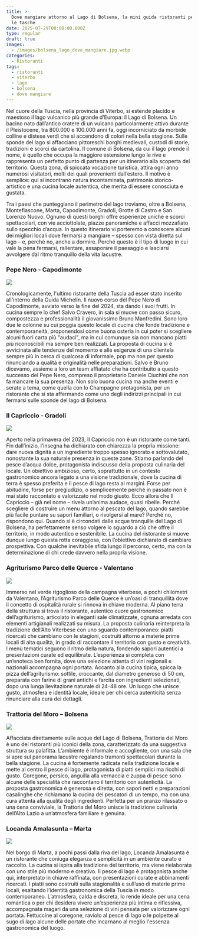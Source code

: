 ```yaml
---
title: >-
  Dove mangiare attorno al Lago di Bolsena, la mini guida ristoranti per tutte
  le tasche
date: 2025-07-29T00:00:00.000Z
type: regular
draft: true
images:
  - /images/bolsena_lago_dove_mangiare.jpg.webp
categories:
  - Ristoranti
tags:
  - ristoranti
  - viterbo
  - lago
  - bolsena
  - dove mangiare
---
```


Nel cuore della Tuscia, nella provincia di Viterbo, si estende placido e maestoso il lago vulcanico più grande d’Europa: il Lago di Bolsena. Un bacino nato dall’antico cratere di un vulcano particolarmente attivo durante il Pleistocene, tra 800.000 e 100.000 anni fa, oggi incorniciato da morbide colline e distese verdi che si accendono di colori nella bella stagione. Sulle sponde del lago si affacciano pittoreschi borghi medievali, custodi di storie, tradizioni e scorci da cartolina. Il comune di Bolsena, da cui il lago prende il nome, è quello che occupa la maggiore estensione lungo le rive e rappresenta un perfetto punto di partenza per un itinerario alla scoperta del territorio. Questa zona, di spiccata vocazione turistica, attira ogni anno numerosi visitatori, molti dei quali provenienti dall’estero. Il motivo è semplice: qui si incontrano natura incontaminata, patrimonio storico-artistico e una cucina locale autentica, che merita di essere conosciuta e gustata.

Tra i paesi che punteggiano il perimetro del lago troviamo, oltre a Bolsena, Montefiascone, Marta, Capodimonte, Gradoli, Grotte di Castro e San Lorenzo Nuovo. Ognuno di questi borghi offre esperienze uniche e scorci spettacolari, con vie acciottolate, piazze panoramiche e affacci mozzafiato sullo specchio d’acqua. In questo itinerario vi porteremo a conoscere alcuni dei migliori locali dove fermarsi a mangiare – spesso con vista diretta sul lago – e, perché no, anche a dormire. Perché questo è il tipo di luogo in cui vale la pena fermarsi, rallentare, assaporare il paesaggio e lasciarsi avvolgere dal ritmo tranquillo della vita lacustre.

### Pepe Nero - Capodimonte

![](/images/ombrichelli_puttanesca_pepe_nero_capodimonte_bolsena_alessandro_creta.jpg.webp)

Cronologicamente, l'ultimo ristorante della Tuscia ad esser stato inserito all'interno della Guida Michelin. Il nuovo corso del Pepe Nero di Capodimonte, avviato verso la fine del 2024, sta dando i suoi frutti. In cucina sempre lo chef Salvo Cravero, in sala si muove con passo sicuro, compostezza e professionalità il giovanissimo Bruno Manfredini. Sono loro due le colonne su cui poggia questo locale di cucina che fonde tradizione e contemporaneità, proponendosi come buona osteria in cui poter sì scegliere alcuni fuori carta più "audaci", ma in cui comunque sia non mancano piatti più riconoscibili ma sempre ben realizzati. La proposta di cucina si è avvicinata alle tendenze del momento e alle esigenze di una clientela sempre più in cerca di qualcosa di informale, pop ma non per questo rinunciando a qualità e originalità nelle preparazioni. Salvo e Bruno dicevamo, assieme a loro un team affiatato che ha contribuito a questo successo del Pepe Nero, compreso il proprietario Daniele Ciuchini che non fa mancare la sua presenza. Non solo buona cucina ma anche eventi e serate a tema, come quella con lo Champagne protagonista, per un ristorante che si sta affermando come uno degli indirizzi principali in cui fermarsi sulle sponde del lago di Bolsena.

### Il Capriccio - Gradoli

![](/images/bolsena_lago_capriccio_dove_mangiare_guida_sbroscia_alessandro_creta.jpg.webp)

Aperto nella primavera del 2023, Il Capriccio non è un ristorante come tanti. Fin dall’inizio, l’insegna ha dichiarato con chiarezza la propria missione: dare nuova dignità a un ingrediente troppo spesso ignorato e sottovalutato, nonostante la sua naturale presenza in queste zone. Stiamo parlando del pesce d’acqua dolce, protagonista indiscusso della proposta culinaria del locale. Un obiettivo ambizioso, certo, soprattutto in un contesto gastronomico ancora legato a una visione tradizionale, dove la cucina di terra è spesso preferita e il pesce di lago resta ai margini. Forse per abitudine, forse per pregiudizio, o semplicemente perché in passato non è mai stato raccontato e valorizzato nel modo giusto. Ecco allora che Il Capriccio – già nel nome – rivela un’anima audace, quasi ribelle. Perché scegliere di costruire un menu attorno al pescato del lago, quando sarebbe più facile puntare su sapori familiari, o rivolgersi al mare? Perché no, rispondono qui. Quando si è circondati dalle acque tranquille del Lago di Bolsena, ha perfettamente senso volgere lo sguardo a ciò che offre il territorio, in modo autentico e sostenibile. La cucina del ristorante si muove dunque lungo questa rotta coraggiosa, con l’obiettivo dichiarato di cambiare prospettiva. Con qualche inevitabile sfida lungo il percorso, certo, ma con la determinazione di chi crede davvero nella propria visione.

### Agriturismo Parco delle Querce - Valentano

![](/images/parco-querce-dove-mangiare-bolsena.jpg)

Immerso nel verde rigoglioso della campagna viterbese, a pochi chilometri da Valentano, l’Agriturismo Parco delle Querce è un’oasi di tranquillità dove il concetto di ospitalità rurale si rinnova in chiave moderna. Al piano terra della struttura si trova il ristorante, autentico cuore gastronomico dell’agriturismo, articolato in eleganti sale climatizzate, ognuna arredata con elementi artigianali realizzati su misura. La proposta culinaria reinterpreta la tradizione dell’Alto Viterbese con uno sguardo contemporaneo: piatti ricercati che cambiano con le stagioni, costruiti attorno a materie prime locali di alta qualità, in grado di raccontare il territorio con gusto e creatività. I menù tematici seguono il ritmo della natura, fondendo sapori autentici a presentazioni curate ed equilibrate. L’esperienza si completa con un’enoteca ben fornita, dove una selezione attenta di vini regionali e nazionali accompagna ogni portata. Accanto alla cucina tipica, spicca la pizza dell’agriturismo: sottile, croccante, dal diametro generoso di 50 cm, preparata con farine di grani antichi e farcita con ingredienti selezionati, dopo una lunga lievitazione naturale di 24-48 ore. Un luogo che unisce gusto, atmosfera e identità locale, ideale per chi cerca autenticità senza rinunciare alla cura dei dettagli.

### Trattoria del Moro – Bolsena

![](/images/trattoria-del-moro-bolsena-dove-mangiare.jpg)

Affacciata direttamente sulle acque del Lago di Bolsena, Trattoria del Moro è uno dei ristoranti più iconici della zona, caratterizzato da una suggestiva struttura su palafitta. L’ambiente è informale e accogliente, con una sala che si apre sul panorama lacustre regalando tramonti spettacolari durante la bella stagione. La cucina è fortemente radicata nella tradizione locale e mette al centro il pesce di lago, protagonista di piatti semplici ma ricchi di gusto. Coregone, persico, anguilla alla vernaccia e zuppa di pesce sono alcune delle specialità che raccontano il territorio con autenticità. La proposta gastronomica è generosa e diretta, con sapori netti e preparazioni casalinghe che richiamano la cucina dei pescatori di un tempo, ma con una cura attenta alla qualità degli ingredienti. Perfetta per un pranzo rilassato o una cena conviviale, la Trattoria del Moro unisce la tradizione culinaria dell’Alto Lazio a un’atmosfera familiare e genuina.

### Locanda Amalasunta – Marta

![](/images/locanda-amalasunta-bolsena-dove-mangiare.jpg)

Nel borgo di Marta, a pochi passi dalla riva del lago, Locanda Amalasunta è un ristorante che coniuga eleganza e semplicità in un ambiente curato e raccolto. La cucina si ispira alla tradizione del territorio, ma viene rielaborata con uno stile più moderno e creativo. Il pesce di lago è protagonista anche qui, interpretato in chiave raffinata, con presentazioni curate e abbinamenti ricercati. I piatti sono costruiti sulla stagionalità e sull’uso di materie prime locali, esaltando l’identità gastronomica della Tuscia in modo contemporaneo. L’atmosfera, calda e discreta, lo rende ideale per una cena romantica o per chi desidera vivere un’esperienza più intima e riflessiva, accompagnata magari da una selezione di vini pensata per valorizzare ogni portata. Fettuccine al coregone, raviolo al pesce di lago o le polpette al sugo di lago alcune delle portate che incarnano al meglio l'essenza gastronomica del luogo.

